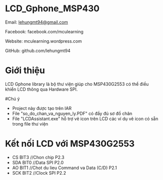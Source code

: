 # LCD_Gphone_MSP430

Email: lehungmt94@gmail.com 

Facebook: facebook.com/mculearning 

Website: mculearning.wordpress.com 

GitHub: github.com/lehungmt94 

# Giới thiệu
LCD Gphone library là bộ thư viện giúp cho MSP430G2553 có thể điều khiển LCD thông qua Hardware SPI.


#Chú ý
- Project này được tạo trên IAR 
- File "so_do_chan_va_nguyen_ly.PDF" có đầy đủ sơ đồ chân
- File "LCDAssistant.exe" hỗ trợ vẽ icon trên LCD các ví dụ vẽ icon có sẵn trong file thư viện

# Kết nối LCD với MSP430G2553 

- CS		BIT3 //Chon chip P2.3
- SDA	    BIT0 //Data SPI P2.0
- AO      BIT1 //Chot du lieu Command va Data (C/D) P2.1
- SCK	    BIT2 //Clock SPI  P2.2